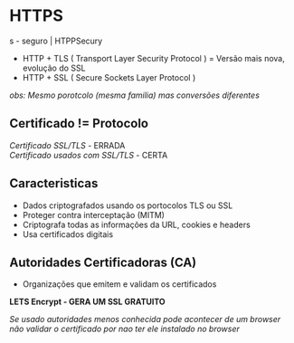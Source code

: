 # HTTPS  
s - seguro | HTPPSecury  

- HTTP + TLS ( Transport Layer Security Protocol ) = Versão mais nova, evolução do SSL  
- HTTP + SSL ( Secure Sockets Layer Protocol )  

*obs: Mesmo porotcolo (mesma familia) mas conversões diferentes*  

## Certificado != Protocolo  

*Certificado SSL/TLS* - ERRADA  
*Certificado usados com SSL/TLS* - CERTA  

## Caracteristicas  

- Dados criptografados usando os portocolos TLS ou  SSL  
- Proteger contra interceptação (MITM)  
- Criptografa todas as informações da URL, cookies e headers  
- Usa certificados digitais  

## Autoridades Certificadoras (CA)

-  Organizações que emitem e validam os certificados  

**LETS Encrypt - GERA UM SSL GRATUITO**

*Se usado autoridades menos conhecida pode acontecer de um browser não validar o certificado por nao ter ele instalado no browser*